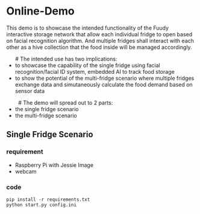 # Online-Demo
<div><p>
This demo is to showcase the intended functionality of the Fuudy interactive storage network that allow each individual fridge to open based on facial recognition  algorithm. And multiple fridges shall interact with each other as a hive collection that the food inside will be managed accordingly.
</p>
  </div>
<ul>
# The intended use has two implications:
  <li> to showcase the capability of the single fridge using facial recognition/facial ID system, embedded AI to track food storage </li>
  <li> to show the potential of the multi-fridge scenario where multiple fridges exchange data and simutaneously calculate the food demand based on sensor data </li>
  </ul>
<ul> 
  # The demo will spread out to 2 parts: 
   <li> the single fridge scenario </li>
   <li> the multi-fridge scenario </li>
</ul>  

<div>
  <h2>Single Fridge Scenario</h2>
  <h3>requirement</h3>
  <ul>
    <li>Raspberry Pi with Jessie Image</li>
    <li>webcam</li>
  </ul>
  <h3>code</h3>
 
  </div>
 
   ```
   pip install -r requirements.txt
   python start.py config.ini
   ``` 
   
